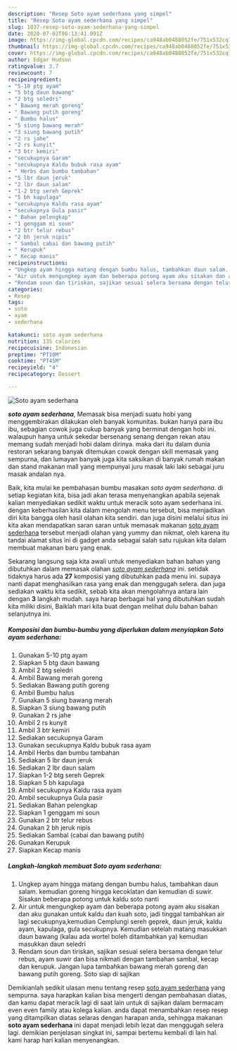 ```yaml
---
description: "Resep Soto ayam sederhana yang simpel"
title: "Resep Soto ayam sederhana yang simpel"
slug: 1037-resep-soto-ayam-sederhana-yang-simpel
date: 2020-07-02T06:13:41.091Z
image: https://img-global.cpcdn.com/recipes/ca948ab0488052fe/751x532cq70/soto-ayam-sederhana-foto-resep-utama.jpg
thumbnail: https://img-global.cpcdn.com/recipes/ca948ab0488052fe/751x532cq70/soto-ayam-sederhana-foto-resep-utama.jpg
cover: https://img-global.cpcdn.com/recipes/ca948ab0488052fe/751x532cq70/soto-ayam-sederhana-foto-resep-utama.jpg
author: Edgar Hudson
ratingvalue: 3.7
reviewcount: 7
recipeingredient:
- "5-10 ptg ayam"
- "5 btg daun bawang"
- "2 btg seledri"
- " Bawang merah goreng"
- " Bawang putih goreng"
- " Bumbu halus"
- "5 siung bawang merah"
- "3 siung bawang putih"
- "2 rs jahe"
- "2 rs kunyit"
- "3 btr kemiri"
- "secukupnya Garam"
- "secukupnya Kaldu bubuk rasa ayam"
- " Herbs dan bumbu tambahan"
- "5 lbr daun jeruk"
- "2 lbr daun salam"
- "1-2 btg sereh Geprek"
- "5 bh kapulaga"
- "secukupnya Kaldu rasa ayam"
- "secukupnya Gula pasir"
- " Bahan pelengkap"
- "1 genggam mi soun"
- "2 btr telur rebus"
- "2 bh jeruk nipis"
- " Sambal cabai dan bawang putih"
- " Kerupuk"
- " Kecap manis"
recipeinstructions:
- "Ungkep ayam hingga matang dengan bumbu halus, tambahkan daun salam. kemudian goreng hingga kecoklatan dan kemudian di suwir. Sisakan beberapa potong untuk kaldu soto nanti"
- "Air untuk mengungkep ayam dan beberapa potong ayam aku sisakan dan aku gunakan untuk kaldu dan kuah soto, jadi tinggal tambahkan air lagi secukupnya,kemudian Cemplungi sereh geprek, daun jeruk, kaldu ayam, kapulaga, gula secukupnya. Kemudian setelah matang masukkan daun bawang (kalau ada wortel boleh ditambahkan ya) kemudian masukkan daun seledri"
- "Rendam soun dan tiriskan, sajikan sesuai selera bersama dengan telur rebus, ayam suwir dan bisa nikmati dengan tambahan sambal, kecap dan kerupuk. Jangan lupa tambahkan bawang merah goreng dan bawang putih goreng. Soto siap di sajikan"
categories:
- Resep
tags:
- soto
- ayam
- sederhana

katakunci: soto ayam sederhana 
nutrition: 135 calories
recipecuisine: Indonesian
preptime: "PT10M"
cooktime: "PT45M"
recipeyield: "4"
recipecategory: Dessert

---
```



![Soto ayam sederhana](https://img-global.cpcdn.com/recipes/ca948ab0488052fe/751x532cq70/soto-ayam-sederhana-foto-resep-utama.jpg)

<b><i>soto ayam sederhana</i></b>, Memasak bisa menjadi suatu hobi yang menggembirakan dilakukan oleh banyak komunitas. bukan hanya para ibu ibu, sebagian cowok juga cukup banyak yang berminat dengan hobi ini. walaupun hanya untuk sekedar bersenang senang dengan rekan atau memang sudah menjadi hobi dalam dirinya. maka dari itu dalam dunia restoran sekarang banyak ditemukan cowok dengan skill memasak yang sempurna, dan lumayan banyak juga kita saksikan di banyak rumah makan dan stand makanan mall yang mempunyai juru masak laki laki sebagai juru masak andalan nya.

Baik, kita mulai ke pembahasan bumbu masakan <i>soto ayam sederhana</i>. di setiap kegiatan kita, bisa jadi akan terasa menyenangkan apabila sejenak kalian menyediakan sedikit waktu untuk meracik soto ayam sederhana ini. dengan keberhasilan kita dalam mengolah menu tersebut, bisa menjadikan diri kita bangga oleh hasil olahan kita sendiri. dan juga disini melalui situs ini kita akan mendapatkan saran saran untuk memasak makanan <u>soto ayam sederhana</u> tersebut menjadi olahan yang yummy dan nikmat, oleh karena itu tandai alamat situs ini di gadget anda sebagai salah satu rujukan kita dalam membuat makanan baru yang enak.




Sekarang langsung saja kita awali untuk menyediakan bahan bahan yang dibutuhkan dalam memasak olahan <u><i>soto ayam sederhana</i></u> ini. setidak tidaknya harus ada <b>27</b> komposisi yang dibutuhkan pada menu ini. supaya nanti dapat menghasilkan rasa yang enak dan menggugah selera. dan juga sediakan waktu kita sedikit, sebab kita akan mengolahnya antara lain dengan <b>3</b> langkah mudah. saya harap berbagai hal yang dibutuhkan sudah kita miliki disini, Baiklah mari kita buat dengan melihat dulu bahan bahan selanjutnya ini.

<!--inarticleads1-->

##### Komposisi dan bumbu-bumbu yang diperlukan dalam menyiapkan Soto ayam sederhana:

1. Gunakan 5-10 ptg ayam
1. Siapkan 5 btg daun bawang
1. Ambil 2 btg seledri
1. Ambil  Bawang merah goreng
1. Sediakan  Bawang putih goreng
1. Ambil  Bumbu halus
1. Gunakan 5 siung bawang merah
1. Siapkan 3 siung bawang putih
1. Gunakan 2 rs jahe
1. Ambil 2 rs kunyit
1. Ambil 3 btr kemiri
1. Sediakan secukupnya Garam
1. Gunakan secukupnya Kaldu bubuk rasa ayam
1. Ambil  Herbs dan bumbu tambahan
1. Sediakan 5 lbr daun jeruk
1. Sediakan 2 lbr daun salam
1. Siapkan 1-2 btg sereh Geprek
1. Siapkan 5 bh kapulaga
1. Ambil secukupnya Kaldu rasa ayam
1. Ambil secukupnya Gula pasir
1. Sediakan  Bahan pelengkap
1. Siapkan 1 genggam mi soun
1. Gunakan 2 btr telur rebus
1. Gunakan 2 bh jeruk nipis
1. Sediakan  Sambal (cabai dan bawang putih)
1. Gunakan  Kerupuk
1. Siapkan  Kecap manis




<!--inarticleads2-->

##### Langkah-langkah membuat Soto ayam sederhana:

1. Ungkep ayam hingga matang dengan bumbu halus, tambahkan daun salam. kemudian goreng hingga kecoklatan dan kemudian di suwir. Sisakan beberapa potong untuk kaldu soto nanti
1. Air untuk mengungkep ayam dan beberapa potong ayam aku sisakan dan aku gunakan untuk kaldu dan kuah soto, jadi tinggal tambahkan air lagi secukupnya,kemudian Cemplungi sereh geprek, daun jeruk, kaldu ayam, kapulaga, gula secukupnya. Kemudian setelah matang masukkan daun bawang (kalau ada wortel boleh ditambahkan ya) kemudian masukkan daun seledri
1. Rendam soun dan tiriskan, sajikan sesuai selera bersama dengan telur rebus, ayam suwir dan bisa nikmati dengan tambahan sambal, kecap dan kerupuk. Jangan lupa tambahkan bawang merah goreng dan bawang putih goreng. Soto siap di sajikan




Demikianlah sedikit ulasan menu tentang resep <u>soto ayam sederhana</u> yang sempurna. saya harapkan kalian bisa mengerti dengan pembahasan diatas, dan kamu dapat meracik lagi di saat lain untuk di sajikan dalam bermacam even even family atau kolega kalian. anda dapat menambahkan resep resep yang ditampilkan diatas selaras dengan harapan anda, sehingga makanan <b>soto ayam sederhana</b> ini dapat menjadi lebih lezat dan menggugah selera lagi. demikian penjelasan singkat ini, sampai bertemu kembali di lain hal. kami harap hari kalian menyenangkan.
